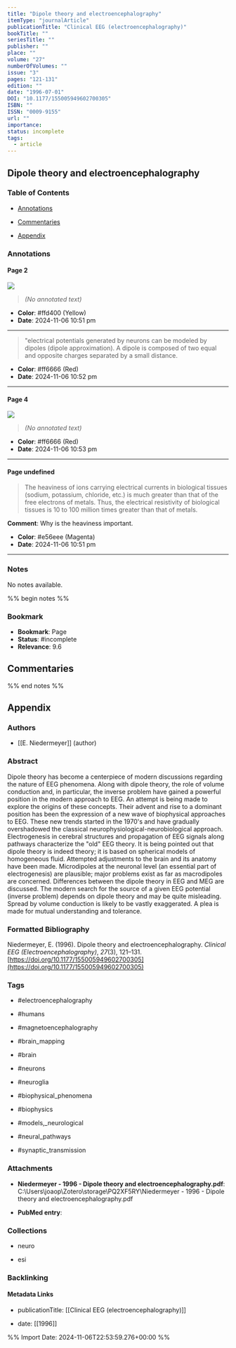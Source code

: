 ```yaml
---
title: "Dipole theory and electroencephalography"
itemType: "journalArticle"
publicationTitle: "Clinical EEG (electroencephalography)"
bookTitle: ""
seriesTitle: ""
publisher: ""
place: ""
volume: "27"
numberOfVolumes: ""
issue: "3"
pages: "121-131"
edition: ""
date: "1996-07-01"
DOI: "10.1177/155005949602700305"
ISBN: ""
ISSN: "0009-9155"
url: ""
importance: 
status: incomplete
tags:
  - article
---
```


## Dipole theory and electroencephalography

### Table of Contents

- [Annotations](#annotations)

+ [Commentaries](#commentaries)

- [Appendix](#appendix)

### Annotations




#### Page 2




![](<0 - Supplementary/images/niedermeyerDipoleTheoryElectroencephalography1996.md/image-2-x29-y463.png>)



> *(No annotated text)*




- **Color**: #ffd400 (Yellow)
- **Date**: 2024-11-06 10:51 pm

---







> "electrical potentials generated by neurons can be modeled by dipoles (dipole approximation). A dipole is composed of two equal and opposite charges separated by a small distance.





- **Color**: #ff6666 (Red)
- **Date**: 2024-11-06 10:52 pm

---



#### Page 4




![](<0 - Supplementary/images/niedermeyerDipoleTheoryElectroencephalography1996.md/image-4-x34-y361.png>)



> *(No annotated text)*




- **Color**: #ff6666 (Red)
- **Date**: 2024-11-06 10:53 pm

---



#### Page undefined







> The heaviness of ions carrying electrical currents in biological tissues (sodium, potassium, chloride, etc.) is much greater than that of the free electrons of metals. Thus, the electrical resistivity of biological tissues is 10 to 100 million times greater than that of metaIs.




**Comment**: Why is the heaviness important.


- **Color**: #e56eee (Magenta)
- **Date**: 2024-11-06 10:51 pm

---





### Notes


No notes available.


%% begin notes %%

### Bookmark

- **Bookmark**: Page <!-- Specify the page number or section -->
- **Status**: #incomplete
- **Relevance**: 9.6
## Commentaries



%% end notes %%

## Appendix

### Authors


- [[E. Niedermeyer]] (author)



### Abstract

Dipole theory has become a centerpiece of modern discussions regarding the nature of EEG phenomena. Along with dipole theory, the role of volume conduction and, in particular, the inverse problem have gained a powerful position in the modern approach to EEG. An attempt is being made to explore the origins of these concepts. Their advent and rise to a dominant position has been the expression of a new wave of biophysical approaches to EEG. These new trends started in the 1970's and have gradually overshadowed the classical neurophysiological-neurobiological approach. Electrogenesis in cerebral structures and propagation of EEG signals along pathways characterize the "old" EEG theory. It is being pointed out that dipole theory is indeed theory; it is based on spherical models of homogeneous fluid. Attempted adjustments to the brain and its anatomy have been made. Microdipoles at the neuronal level (an essential part of electrogenesis) are plausible; major problems exist as far as macrodipoles are concerned. Differences between the dipole theory in EEG and MEG are discussed. The modern search for the source of a given EEG potential (inverse problem) depends on dipole theory and may be quite misleading. Spread by volume conduction is likely to be vastly exaggerated. A plea is made for mutual understanding and tolerance.


### Formatted Bibliography

Niedermeyer, E. (1996). Dipole theory and electroencephalography. _Clinical EEG (Electroencephalography)_, _27_(3), 121–131. [https://doi.org/10.1177/155005949602700305](https://doi.org/10.1177/155005949602700305)


### Tags


- #electroencephalography

- #humans

- #magnetoencephalography

- #brain_mapping

- #brain

- #neurons

- #neuroglia

- #biophysical_phenomena

- #biophysics

- #models,_neurological

- #neural_pathways

- #synaptic_transmission




### Attachments


- **Niedermeyer - 1996 - Dipole theory and electroencephalography.pdf**: C:\Users\joaop\Zotero\storage\PQ2XF5RY\Niedermeyer - 1996 - Dipole theory and electroencephalography.pdf

- **PubMed entry**: 




### Collections


- neuro

- esi





### Backlinking


#### Metadata Links


- publicationTitle: [[Clinical EEG (electroencephalography)]]




- date: [[1996]]





<!-- Any additional notes or comments -->


%% Import Date: 2024-11-06T22:53:59.276+00:00 %%
